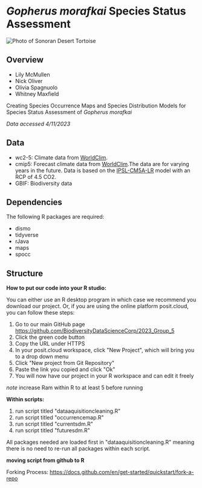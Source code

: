 # *Gopherus morafkai* Species Status Assessment

![Photo of Sonoran Desert Tortoise ](https://www.arizonahighways.com/sites/default/files/2022-06/0722_Nature_tortoise.jpg) 

## Overview

-   Lily McMullen
-   Nick Oliver
-   Olivia Spagnuolo
-   Whitney Maxfield

Creating Species Occurrence Maps and Species Distribution Models for Species Status Assessment of *Gopherus morafkai*

*Data accessed 4/11/2023*

## Data 

- wc2-5: Climate data from [WorldClim](https://www.worldclim.org/).
- cmip5: Forecast climate data from [WorldClim](https://www.worldclim.org/).The data are for varying years in the future. Data is based on the  [IPSL-CM5A-LR](https://cmc.ipsl.fr/international-projects/cmip5/) model with an RCP of 4.5 CO2. 
- GBIF: Biodiversity data 


## Dependencies

The following R packages are required: 
- dismo 
- tidyverse 
- rJava 
- maps 
- spocc

## Structure

**How to put our code into your R studio:**

You can either use an R desktop program in which case we recommend you download our project. 
Or, if you are using the online platform posit.cloud, you can follow these steps: 
1. Go to our main GitHub page https://github.com/BiodiversityDataScienceCorp/2023_Group_5
2. Click the green code button 
3. Copy the URL under HTTPS
4. In your posit.cloud workspace, click "New Project", which will bring you to a drop down menu 
5. Click "New project from Git Repository"
6. Paste the link you copied and click "Ok" 
7. You will now have our project in your R workspace and can edit it freely 


*note* increase Ram within R to at least 5 before running

**Within scripts:** 
1. run script titled "dataaquisitioncleaning.R" 
2. run script titled "occurrencemap.R" 
3. run script titled "currentsdm.R" 
4. run script titled "futuresdm.R"

All packages needed are loaded first in "dataaquisitioncleaning.R" meaning there is no need to re-run all packages within each script.

**moving script from github to R**

Forking Process: <https://docs.github.com/en/get-started/quickstart/fork-a-repo>
